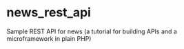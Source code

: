 # news_rest_api
Sample REST API for news (a tutorial for building APIs and a microframework in plain PHP)

